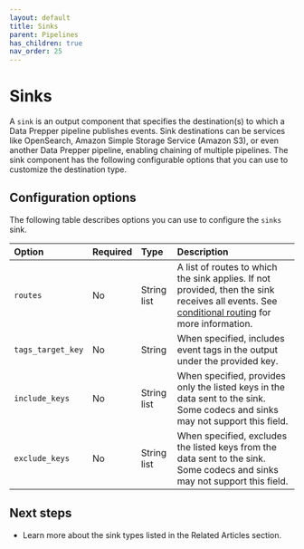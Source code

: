 ```yaml
---
layout: default
title: Sinks
parent: Pipelines
has_children: true
nav_order: 25
---
```


# Sinks

A `sink` is an output component that specifies the destination(s) to which a Data Prepper pipeline publishes events. Sink destinations can be services like OpenSearch, Amazon Simple Storage Service (Amazon S3), or even another Data Prepper pipeline, enabling chaining of multiple pipelines. The sink component has the following configurable options that you can use to customize the destination type.

## Configuration options

The following table describes options you can use to configure the `sinks` sink.

Option | Required | Type        | Description
:--- | :--- |:------------| :---
`routes` | No | String list | A list of routes to which the sink applies. If not provided, then the sink receives all events. See [conditional routing]({{site.url}}{{site.baseurl}}/data-prepper/pipelines/pipelines#conditional-routing) for more information.
`tags_target_key` | No | String   | When specified, includes event tags in the output under the provided key.
`include_keys` | No | String list | When specified, provides only the listed keys in the data sent to the sink. Some codecs and sinks may not support this field. 
`exclude_keys` | No | String list | When specified, excludes the listed keys from the data sent to the sink. Some codecs and sinks may not support this field.

## Next steps

- Learn more about the sink types listed in the Related Articles section.
